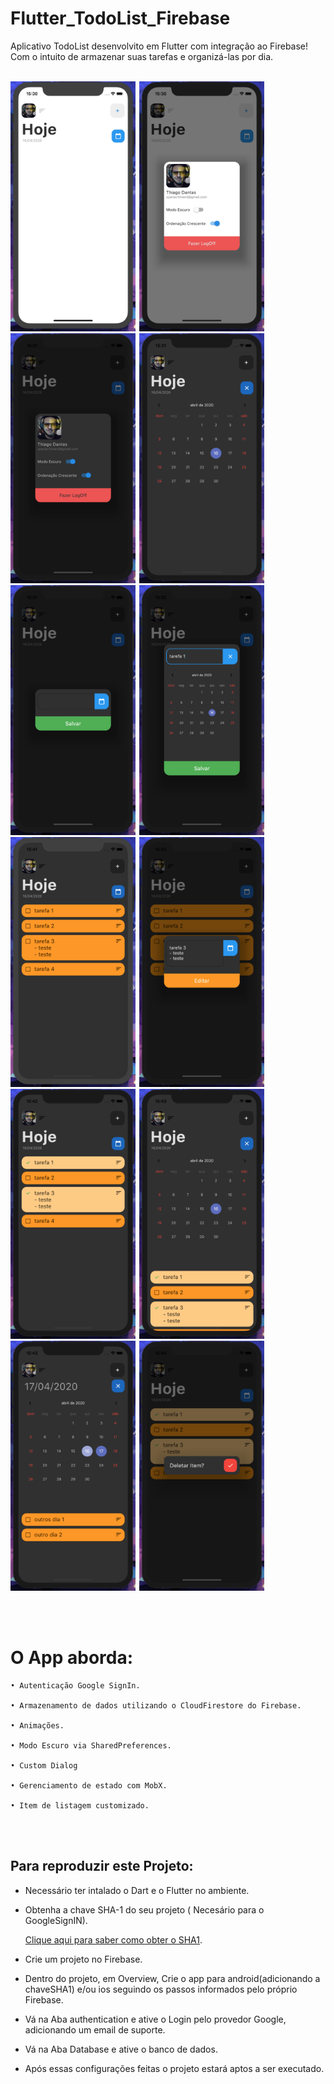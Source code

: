 # Flutter_TodoList_Firebase

Aplicativo TodoList desenvolvito em Flutter com integração ao Firebase!</br>
Com o intuito de armazenar suas tarefas e organizá-las por dia.
</br></br>

<img  width="200" height="400" src="clean_tasks/assets/prints/print_1.png"><span style="padding-left:2px"></span>
<img  width="200" height="400" src="clean_tasks/assets/prints/print_2.png"><span style="padding-left:2px"></span>
<img  width="200" height="400" src="clean_tasks/assets/prints/print_3.png"><span style="padding-left:2px"></span>
<img  width="200" height="400" src="clean_tasks/assets/prints/print_4.png"><span style="padding-left:2px"></span>
<img  width="200" height="400" src="clean_tasks/assets/prints/print_5.png"><span style="padding-left:2px"></span>
<img  width="200" height="400" src="clean_tasks/assets/prints/print_6.png"><span style="padding-left:2px"></span>
<img  width="200" height="400" src="clean_tasks/assets/prints/print_7.png"><span style="padding-left:2px"></span>
<img  width="200" height="400" src="clean_tasks/assets/prints/print_8.png"><span style="padding-left:2px"></span>
<img  width="200" height="400" src="clean_tasks/assets/prints/print_9.png"><span style="padding-left:2px"></span>
<img  width="200" height="400" src="clean_tasks/assets/prints/print_10.png"><span style="padding-left:2px"></span>
<img  width="200" height="400" src="clean_tasks/assets/prints/print_11.png"><span style="padding-left:2px"></span>
<img  width="200" height="400" src="clean_tasks/assets/prints/print_12.png"><span style="padding-left:2px"></span>

</br></br>

 # O App aborda:

    • Autenticação Google SignIn.
  
    • Armazenamento de dados utilizando o CloudFirestore do Firebase.
    
    • Animações.
  
    • Modo Escuro via SharedPreferences.
  
    • Custom Dialog
    
    • Gerenciamento de estado com MobX.     
    
    • Item de listagem customizado.
    
 </br></br>
 <h2>Para reproduzir este Projeto:</h2>

- Necessário ter intalado o Dart e o Flutter no ambiente.
- Obtenha a chave SHA-1 do seu projeto ( Necesário para o GoogleSignIN).</br>

    [Clique aqui para saber como obter o SHA1](https://developers.google.com/android/guides/client-auth).


- Crie um projeto no Firebase.
- Dentro do projeto, em Overview, Crie o app para android(adicionando a chaveSHA1) e/ou ios seguindo os passos informados pelo próprio Firebase.
- Vá na Aba authentication e ative o Login pelo provedor Google, adicionando um email de suporte.
- Vá na Aba Database e ative o banco de dados.
- Após essas configurações feitas o projeto estará aptos a ser executado.

<br><br>

 
